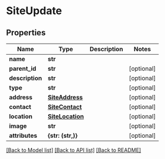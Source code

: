 # SiteUpdate


## Properties
Name | Type | Description | Notes
------------ | ------------- | ------------- | -------------
**name** | **str** |  | 
**parent_id** | **str** |  | [optional] 
**description** | **str** |  | [optional] 
**type** | **str** |  | [optional] 
**address** | [**SiteAddress**](SiteAddress.md) |  | [optional] 
**contact** | [**SiteContact**](SiteContact.md) |  | [optional] 
**location** | [**SiteLocation**](SiteLocation.md) |  | [optional] 
**image** | **str** |  | [optional] 
**attributes** | **{str: (str,)}** |  | [optional] 

[[Back to Model list]](../README.md#documentation-for-models) [[Back to API list]](../README.md#documentation-for-api-endpoints) [[Back to README]](../README.md)


